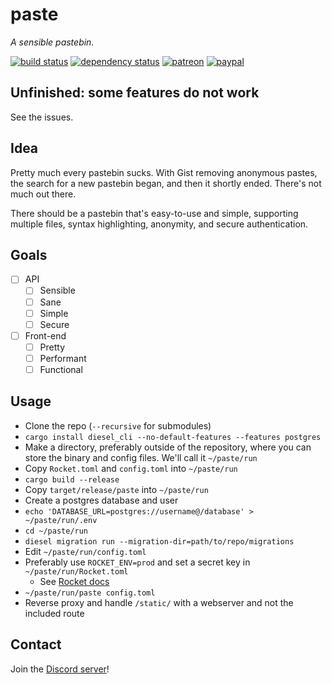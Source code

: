 # paste

*A sensible pastebin.*

[![build status](https://travis-ci.org/jkcclemens/paste.svg?branch=master)](https://travis-ci.org/jkcclemens/paste)
[![dependency status](https://deps.rs/repo/github/jkcclemens/paste/status.svg)](https://deps.rs/repo/github/jkcclemens/paste)
[![patreon](https://img.shields.io/badge/donate-patreon-blue.svg)](https://www.patreon.com/jkcclemens/overview)
[![paypal](https://img.shields.io/badge/donate-paypal-blue.svg)](https://paypal.me/jkcclemens)

## Unfinished: some features do not work

See the issues.

## Idea

Pretty much every pastebin sucks. With Gist removing anonymous pastes, the search for a new pastebin
began, and then it shortly ended. There's not much out there.

There should be a pastebin that's easy-to-use and simple, supporting multiple files, syntax
highlighting, anonymity, and secure authentication.

## Goals

- [ ] API
  - [ ] Sensible
  - [ ] Sane
  - [ ] Simple
  - [ ] Secure
- [ ] Front-end
  - [ ] Pretty
  - [ ] Performant
  - [ ] Functional

## Usage

- Clone the repo (`--recursive` for submodules)
- `cargo install diesel_cli --no-default-features --features postgres`
- Make a directory, preferably outside of the repository, where you can store the binary and config
  files. We'll call it `~/paste/run`
- Copy `Rocket.toml` and `config.toml` into `~/paste/run`
- `cargo build --release`
- Copy `target/release/paste` into `~/paste/run`
- Create a postgres database and user
- `echo 'DATABASE_URL=postgres://username@/database' > ~/paste/run/.env`
- `cd ~/paste/run`
- `diesel migration run --migration-dir=path/to/repo/migrations`
- Edit `~/paste/run/config.toml`
- Preferably use `ROCKET_ENV=prod` and set a secret key in `~/paste/run/Rocket.toml`
  - See [Rocket docs](https://rocket.rs/guide/configuration/)
- `~/paste/run/paste config.toml`
- Reverse proxy and handle `/static/` with a webserver and not the included route

## Contact

Join the [Discord server](https://discord.gg/EnqSwJK)!

